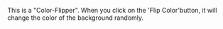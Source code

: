 This is a "Color-Flipper". When you click on the 'Flip Color'button, it will change the color of the background randomly.
